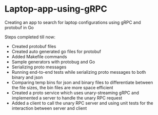 # Laptop-app-using-gRPC
Creating an app to search for laptop configurations using gRPC and protobuf in Go

Steps completed till now:
- Created protobuf files
- Created auto generated go files for protobuf
- Added Makefile commands
- Sample generators with protobug and Go
- Serializing proto messages
- Running end-to-end tests while serializing proto messages to both binary and json
- Comparing temp bins for json and binary files to differentiate between the file sizes, the bin files are more space efficient
- Created a proto service which uses unary-streaming gRPC and implemented a server to handle the unary RPC request
- Added a client to call the unary RPC server and using unit tests for the interaction between server and client
